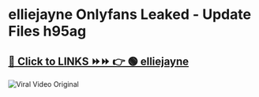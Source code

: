 
 # elliejayne Onlyfans Leaked - Update Files h95ag

## <h2><a href="https://clipsfans.com/elliejayne&ref=git">🔗 Click to LINKS ⏩⏩ 👉 🟢 elliejayne </a></h2>

<a href="https://clipsfans.com/elliejayne&ref=git" rel="nofollow" data-target="animated-image.originalLink"><img src="https://i.ibb.co.com/xMMVF88/686577567.gif" alt="Viral Video Original" style="max-width: 100%; display: inline-block;" data-target="animated-image.originalImage"></a>


